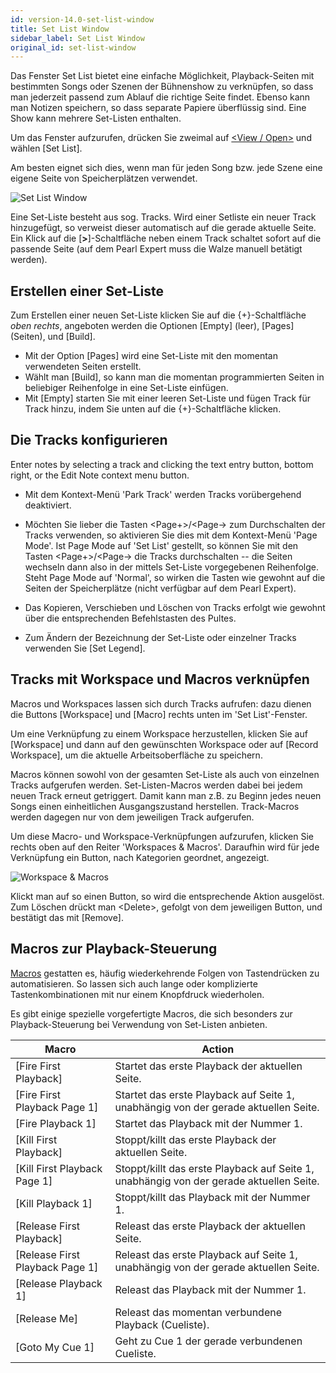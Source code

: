 ```yaml
---
id: version-14.0-set-list-window
title: Set List Window
sidebar_label: Set List Window
original_id: set-list-window
---
```


Das Fenster Set List bietet eine einfache Möglichkeit, Playback-Seiten
mit bestimmten Songs oder Szenen der Bühnenshow zu verknüpfen, so dass
man jederzeit passend zum Ablauf die richtige Seite findet. Ebenso kann
man Notizen speichern, so dass separate Papiere überflüssig sind. Eine
Show kann mehrere Set-Listen enthalten.

[](https://youtu.be/VX5acUU-99M?t=20 "Set Lists")

Um das Fenster aufzurufen, drücken Sie zweimal auf 
[\<View / Open\>](../titan-basics/workspace-windows.md#auswahl-und-positionierung-der-arbeitsfenster) 
und wählen \[Set List\].

Am besten eignet sich dies, wenn man für jeden Song bzw. jede Szene
eine eigene Seite von Speicherplätzen verwendet.

![Set List Window](/docs/images/Set-List-Window.png)

Eine Set-Liste besteht aus sog. Tracks. Wird einer Setliste ein neuer
Track hinzugefügt, so verweist dieser automatisch auf die gerade
aktuelle Seite. Ein Klick auf die \[**>**\]-Schaltfläche neben einem
Track schaltet sofort auf die passende Seite (auf dem Pearl Expert muss
die Walze manuell betätigt werden).

Erstellen einer Set-Liste
-------------------------

Zum Erstellen einer neuen Set-Liste klicken Sie auf die
\{+\}-Schaltfläche *oben rechts*, angeboten werden die Optionen \[Empty\]
(leer), \[Pages\] (Seiten), und \[Build\]. 
-   Mit der Option \[Pages\] wird eine Set-Liste mit den momentan 
	verwendeten Seiten erstellt. 
-	Wählt man \[Build\], so kann man die momentan programmierten Seiten 
	in beliebiger Reihenfolge in eine Set-Liste einfügen. 
-   Mit \[Empty\] starten Sie mit einer leeren Set-Liste und fügen Track 
	für Track hinzu, indem Sie unten auf die \{+\}-Schaltfläche klicken.

Die Tracks konfigurieren
------------------------

Enter notes by selecting a track and clicking the text entry button,
bottom right, or the Edit Note context menu button.

-   Mit dem Kontext-Menü 'Park Track' werden Tracks vorübergehend
    deaktiviert.

-   Möchten Sie lieber die Tasten \<Page+\>/\<Page-\> zum Durchschalten
    der Tracks verwenden, so aktivieren Sie dies mit dem Kontext-Menü
    'Page Mode'. Ist Page Mode auf 'Set List' gestellt, so können Sie
    mit den Tasten \<Page+\>/\<Page-\> die Tracks durchschalten -- die
    Seiten wechseln dann also in der mittels Set-Liste vorgegebenen
    Reihenfolge. Steht Page Mode auf 'Normal', so wirken die Tasten wie
    gewohnt auf die Seiten der Speicherplätze (nicht verfügbar auf dem
    Pearl Expert).

-   Das Kopieren, Verschieben und Löschen von Tracks erfolgt wie gewohnt
    über die entsprechenden Befehlstasten des Pultes.

-   Zum Ändern der Bezeichnung der Set-Liste oder einzelner Tracks
    verwenden Sie \[Set Legend\].

Tracks mit Workspace und Macros verknüpfen
------------------------------------------

Macros und Workspaces lassen sich durch Tracks aufrufen: dazu dienen die
Buttons \[Workspace\] und \[Macro\] rechts unten im 'Set List'-Fenster.

Um eine Verknüpfung zu einem Workspace herzustellen, klicken Sie auf
\[Workspace\] und dann auf den gewünschten Workspace oder auf \[Record
Workspace\], um die aktuelle Arbeitsoberfläche zu speichern.

Macros können sowohl von der gesamten Set-Liste als auch von einzelnen
Tracks aufgerufen werden. Set-Listen-Macros werden dabei bei jedem neuen
Track erneut getriggert. Damit kann man z.B. zu Beginn jedes neuen Songs
einen einheitlichen Ausgangszustand herstellen. Track-Macros werden
dagegen nur von dem jeweiligen Track aufgerufen.

Um diese Macro- und Workspace-Verknüpfungen aufzurufen, klicken Sie
rechts oben auf den Reiter 'Workspaces & Macros'. Daraufhin wird für
jede Verknüpfung ein Button, nach Kategorien geordnet, angezeigt.

![Workspace & Macros](/docs/images/Workspace-Macros.png)

Klickt man auf so einen Button, so wird die entsprechende Aktion
ausgelöst. Zum Löschen drückt man \<Delete\>, gefolgt von dem jeweiligen
Button, und bestätigt das mit \[Remove\].

Macros zur Playback-Steuerung
-----------------------------

[Macros](../titan-basics/front-panel-buttons.md#macros----tastenfolgen)
gestatten es, häufig wiederkehrende Folgen von Tastendrücken zu
automatisieren. So lassen sich auch lange oder komplizierte 
Tastenkombinationen mit nur einem Knopfdruck wiederholen.

Es gibt einige spezielle vorgefertigte Macros, die sich besonders zur
Playback-Steuerung bei Verwendung von Set-Listen anbieten.

Macro | Action
------|-------
\[Fire First Playback\] | Startet das erste Playback der aktuellen Seite.
\[Fire First Playback Page 1\] | Startet das erste Playback auf Seite 1, unabhängig von der gerade aktuellen Seite.
\[Fire Playback 1\] | Startet das Playback mit der Nummer 1.
\[Kill First Playback\] | Stoppt/killt das erste Playback der aktuellen Seite.
\[Kill First Playback Page 1\] | Stoppt/killt das erste Playback auf Seite 1, unabhängig von der gerade aktuellen Seite.
\[Kill Playback 1\] | Stoppt/killt das Playback mit der Nummer 1.
\[Release First Playback\] | Releast das erste Playback der aktuellen Seite.
\[Release First Playback Page 1\] | Releast das erste Playback auf Seite 1, unabhängig von der gerade aktuellen Seite.
\[Release Playback 1\] | Releast das Playback mit der Nummer 1.
\[Release Me\] | Releast das momentan verbundene Playback (Cueliste).
\[Goto My Cue 1\] | Geht zu Cue 1 der gerade verbundenen Cueliste.
